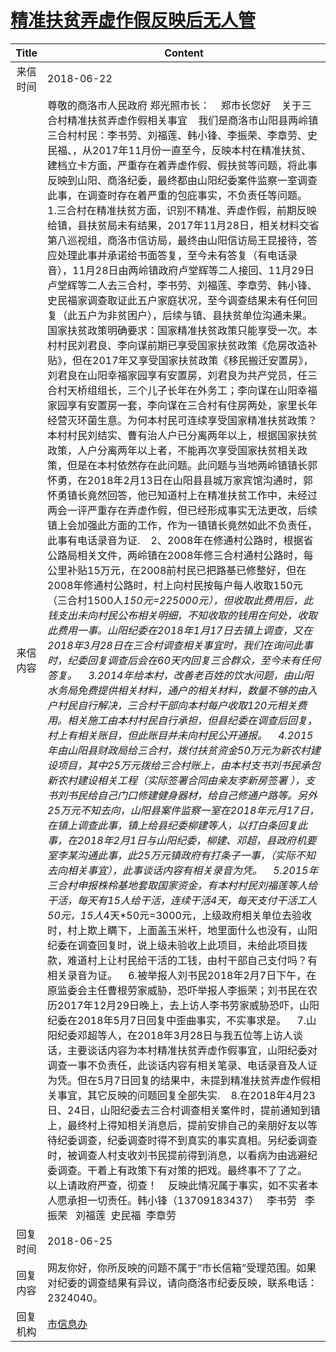 # <a href="http://www.shangluo.gov.cn/zmhd/ldxxxx.jsp?urltype=leadermail.LeaderMailContentUrl&wbtreeid=1112&leadermailid=4779">精准扶贫弄虚作假反映后无人管</a>
|Title|Content|
|:---:|---|
|来信时间|2018-06-22|
|来信内容|尊敬的商洛市人民政府 郑光照市长：    郑市长您好    关于三合村精准扶贫弄虚作假相关事宜    我们是商洛市山阳县两岭镇三合村村民：李书劳、刘福莲、韩小锋、李振荣、李章劳、史民福、，从2017年11月份一直至今，反映本村在精准扶贫、建档立卡方面，严重存在着弄虚作假、假扶贫等问题，将此事反映到山阳、商洛纪委，最终都由山阳纪委案件监察一室调查此事，在调查时存在着严重的包庇事实，不负责任等问题。    1.三合村在精准扶贫方面，识别不精准、弄虚作假，前期反映给镇，县扶贫局未有结果，2017年11月28日，相关材料交省第八巡视组，商洛市信访局，最终由山阳信访局王昆接待，答应处理此事并承诺给书面答复，至今未有答复（有电话录音），11月28日由两岭镇政府卢堂辉等二人接回、11月29日卢堂辉等二人去三合村，李书劳、刘福莲、李章劳、韩小锋、史民福家调查取证此五户家庭状况，至今调查结果未有任何回复（此五户为非贫困户），后续与镇、县扶贫单位沟通未果。国家扶贫政策明确要求：国家精准扶贫政策只能享受一次。本村村民刘君良、李向谋前期已享受国家扶贫政策《危房改造补贴》，但在2017年又享受国家扶贫政策《移民搬迁安置房》，刘君良在山阳幸福家园享有安置房，刘君良为共产党员，任三合村天桥组组长，三个儿子长年在外务工；李向谋在山阳幸福家园享有安置房一套，李向谋在三合村有住房两处，家里长年经营灭环菌生意。为何本村民可连续享受国家精准扶贫政策？本村村民刘结实、曹有治人户已分离两年以上，根据国家扶贫政策，人户分离两年以上者，不能再次享受国家扶贫相关政策，但是在本村依然存在此问题。此问题与当地两岭镇镇长郭怀勇，在2018年2月13日在山阳县县城万家宾馆沟通时，郭怀勇镇长竟然回答，他已知道村上在精准扶贫工作中，未经过两会一评严重存在弄虚作假，但已经形成事实无法更改，后续镇上会加强此方面的工作，作为一镇镇长竟然如此不负责任，此事有电话录音为证.    2、2008年在修通村公路时，根据省公路局相关文件，两岭镇在2008年修三合村通村公路时，每公里补贴15万元，在2008前村民已把路基已修整好，但在2008年修通村公路时，村上向村民按每户每人收取150元（三合村1500人*150元=225000元），但收取此费用后，此钱支出未向村民公布相关明细，不知收取的钱用在何处，收取此费用一事。山阳纪委在2018年1月17日去镇上调查，又在2018年3月28日在三合村调查相关事宜时，我们在询问此事时，纪委回复调查后会在60天内回复三合群众，至今未有任何答复。    3.2014年给本村，改善老百姓的饮水问题，由山阳水务局免费提供相关材料，通户的相关材料，数量不够的由入户村民自行解决，三合村干部向本村每户收取120元相关费用。相关施工由本村村民自行承担，但县纪委在调查后回复，村上有相关账目，但此账目并未向村民公开通报。    4.2015年由山阳县财政局给三合村，拨付扶贫资金50万元为新农村建设项目，其中25万元拨给三合村账上，由本村支书刘书民承包新农村建设相关工程（实际签署合同由亲友李新房签署 ），支书刘书民给自己门口修建健身器材，给自己修通户路等。另外25万元不知去向，山阳县案件监察一室在2018年元月17日，在镇上调查此事，镇上给县纪委柳建等人，以打白条回复此事，在2018年2月1日与山阳纪委，柳建、邓超，县政府机要室李某沟通此事，此25万元镇政府有打条子一事，（实际不知去向相关事宜），此事谈话内容有相关录音为凭。    5.2015年三合村申报株柃基地套取国家资金，有本村村民刘福莲等人给干活，每天有15人给干活，连续干活4天，每天支付干活工人50元，15人*4天*50元=3000元，上级政府相关单位去验收时，村上欺上瞒下，上面盖玉米杆，地里面什么也没有，山阳纪委在调查回复时，说上级未验收上此项目，未给此项目拨款，难道村上让村民给干活的工钱，由村干部自己支付吗？有相关录音为证。    6.被举报人刘书民2018年2月7日下午，在原监委会主任曹根劳家威胁，恐吓举报人李振荣；刘书民在农历2017年12月29日晚上，去上访人李书劳家威胁恐吓，山阳纪委在2018年5月7日回复中歪曲事实，不实事求是。    7.山阳纪委邓超等人，在2018年3月28日与我五位等上访人谈话，主要谈话内容为本村精准扶贫弄虚作假事宜，山阳纪委对调查一事不负责任，此谈话内容有相关笔录、电话录音及人证为凭。但在5月7日回复的结果中，未提到精准扶贫弄虚作假相关事宜，其它反映的问题回复全部失实.    8.在2018年4月23日、24日，山阳纪委去三合村调查相关案件时，提前通知到镇上，最终村上得知相关消息后，提前安排自己的亲朋好友以等待纪委调查，纪委调查时得不到真实的事实真相。另纪委调查时，被调查人村支收刘书民提前得到消息，以看病为由逃避纪委调查。干着上有政策下有对策的把戏。最终事不了了之。    以上请政府严查，彻查！    反映此情况属于事实，如不实者本人愿承担一切责任。韩小锋（13709183437）   李书劳   李振荣   刘福莲  史民福  李章劳|
|回复时间|2018-06-25|
|回复内容|网友你好，你所反映的问题不属于“市长信箱”受理范围。如果对纪委的调查结果有异议，请向商洛市纪委反映，联系电话：2324040。|
|回复机构|<a href="../../categories/agencies/市信息办.md">市信息办</a>|